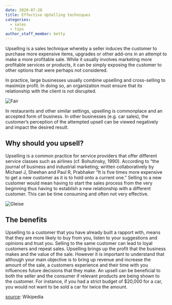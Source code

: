 ```yaml
---
date: 2020-07-28
title: Effective UpSelling techniques
categories:
  - sales
  - tips
author_staff_member: betty
---
```


Upselling is a sales technique whereby a seller induces the customer to purchase more expensive items, upgrades or other add-ons in an attempt to make a more profitable sale. While it usually involves marketing more profitable services or products, it can be simply exposing the customer to other options that were perhaps not considered.

In practice, large businesses usually combine upselling and cross-selling to maximize profit. In doing so, an organization must ensure that its relationship with the client is not disrupted.

![Fair](https://source.unsplash.com/random/1500x1146)

In restaurants and other similar settings, upselling is commonplace and an accepted form of business. In other businesses (e.g. car sales), the customer’s perception of the attempted upsell can be viewed negatively and impact the desired result.

## Why should you upsell?

Upselling is a common practice for service providers that offer different service classes such as airlines (cf. Bohutinsky, 1990). According to “the journal of business and industrial marketing; written collaboratively by Michael J, Sheehan and Paul R, Prabhaker “It is five times more expensive to get a new customer as it is to hold onto a current one.” Selling to a new customer would mean having to start the sales process from the very beginning thus having to establish a new relationship with a different customer. This can be time consuming and often not very effective.

![Gleise](https://source.unsplash.com/random/1500x1147)

## The benefits

Upselling to a customer that you have already built a rapport with, means that they are more likely to buy from you, listen to your suggestions and opinions and trust you. Selling to the same customer can lead to loyal customers and repeat sales. Upselling brings up the profit that the business makes and the value of the sale. However it is important to understand that although your main objective is to bring up revenue and increase the amount of the sale, a customers experience and their time with you influences future decisions that they make. An upsell can be beneficial to both the seller and the consumer if relevant products are being shown to the customer. For instance, if you had a strict budget of $20,000 for a car, you would not want to be sold a car for twice the amount.

[source](https://en.wikipedia.org/wiki/Upselling): Wikipedia
